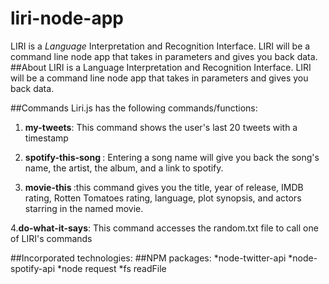# liri-node-app

 LIRI is a _Language_ Interpretation and Recognition Interface. LIRI will be a command line node app that takes in parameters and gives you back data.
##About
LIRI is a Language Interpretation and Recognition Interface. LIRI will be a command line node app that takes in parameters and gives you back data.

##Commands
Liri.js has the following commands/functions:
1. **my-tweets**: This command shows the user's last 20 tweets with a timestamp

2. **spotify-this-song <insert song name here>**: Entering a song name will give you back the song's name, the artist, the album, and a link to spotify.

3. **movie-this <insert movie name here>**:this command gives you the title, year of release, IMDB rating, Rotten Tomatoes rating, language, plot synopsis, and actors starring in the named movie.

4.**do-what-it-says**: This command accesses the random.txt file to call one of LIRI's commands

##Incorporated technologies:
##NPM packages:
*node-twitter-api
*node-spotify-api
*node request
*fs readFile


